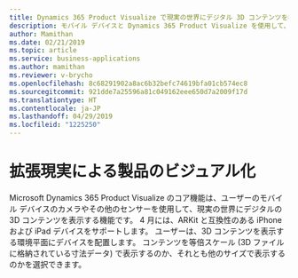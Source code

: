 ```yaml
---
title: Dynamics 365 Product Visualize で現実の世界にデジタル 3D コンテンツを表示する
description: モバイル デバイスと Dynamics 365 Product Visualize を使用して、現実の世界にデジタル 3D コンテンツを表示します。
author: Mamithan
ms.date: 02/21/2019
ms.topic: article
ms.service: business-applications
ms.author: mamithan
ms.reviewer: v-brycho
ms.openlocfilehash: 8c68291902a8ac6b32befc74619bfa01cb574ec8
ms.sourcegitcommit: 921dde7a25596a81c049162eee650d7a2009f17d
ms.translationtype: HT
ms.contentlocale: ja-JP
ms.lasthandoff: 04/29/2019
ms.locfileid: "1225250"
---
```

# <a name="product-visualization-with-augmented-reality"></a>拡張現実による製品のビジュアル化

Microsoft Dynamics 365 Product Visualize のコア機能は、ユーザーのモバイル デバイスのカメラやその他のセンサーを使用して、現実の世界にデジタルの 3D コンテンツを表示する機能です。 4 月には、ARKit と互換性のある iPhone および iPad デバイスをサポートします。 ユーザーは、3D コンテンツを表示する環境平面にデバイスを配置します。 コンテンツを等倍スケール (3D ファイルに格納されている寸法データ) で表示するのか、それとも他のサイズで表示するのかを選択できます。
